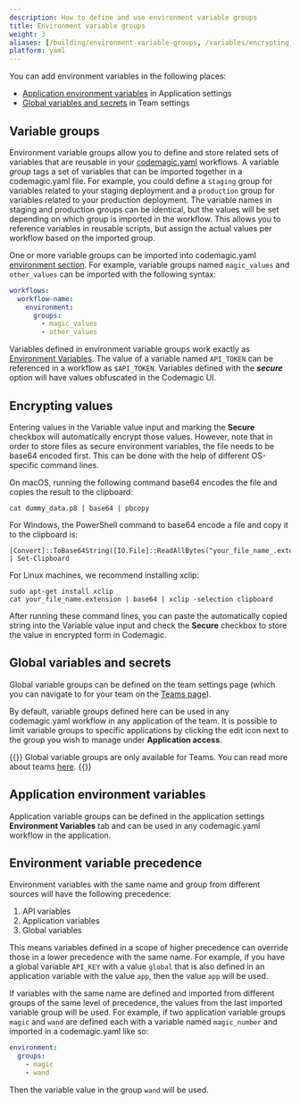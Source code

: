 ```yaml
---
description: How to define and use environment variable groups
title: Environment variable groups
weight: 3
aliases: [/building/environment-variable-groups, /variables/encrypting, /building/encrypting]
platform: yaml
---
```


You can add environment variables in the following places:

* [Application environment variables](../building/environment-variable-groups/#application-environment-variables) in Application settings
* [Global variables and secrets](../building/environment-variable-groups/#global-variables-and-secrets) in Team settings

## Variable groups

Environment variable groups allow you to define and store related sets of variables that are reusable in your [codemagic.yaml](../getting-started/yaml/) workflows. A variable _group_ tags a set of variables that can be imported together in a codemagic.yaml file. For example, you could define a `staging` group for variables related to your staging deployment and a `production` group for variables related to your production deployment. The variable names in staging and production groups can be identical, but the values will be set depending on which group is imported in the workflow. This allows you to reference variables in reusable scripts, but assign the actual values per workflow based on the imported group.

One or more variable groups can be imported into codemagic.yaml [environment section](../getting-started/yaml/#environment). For example, variable groups named `magic_values` and `other_values` can be imported with the following syntax:

```yaml
workflows:
  workflow-name:
    environment:
      groups:
        - magic_values
        - other_values
```

Variables defined in environment variable groups work exactly as [Environment Variables](../building/environment-variables/#using-environment-variables). The value of a variable named `API_TOKEN` can be referenced in a workflow as `$API_TOKEN`. Variables defined with the **_secure_** option will have values obfuscated in the Codemagic UI.

## Encrypting values

Entering values in the Variable value input and marking the **Secure** checkbox will automatically encrypt those values. However, note that in order to store files as secure environment variables, the file needs to be base64 encoded first. This can be done with the help of different OS-specific command lines.

On macOS, running the following command base64 encodes the file and copies the result to the clipboard:

```
cat dummy_data.p8 | base64 | pbcopy
```

For Windows, the PowerShell command to base64 encode a file and copy it to the clipboard is:

```
[Convert]::ToBase64String([IO.File]::ReadAllBytes("your_file_name_.extension")) | Set-Clipboard
```

For Linux machines, we recommend installing xclip:

```
sudo apt-get install xclip
cat your_file_name.extension | base64 | xclip -selection clipboard
```

After running these command lines, you can paste the automatically copied string into the Variable value input and check the **Secure** checkbox to store the value in encrypted form in Codemagic.


## Global variables and secrets

Global variable groups can be defined on the team settings page (which you can navigate to for your team on the [Teams page](https://codemagic.io/teams)).

By default, variable groups defined here can be used in any codemagic.yaml workflow in any application of the team. It is possible to limit variable groups to specific applications by clicking the edit icon next to the group you wish to manage under **Application access**.

{{<notebox>}}
Global variable groups are only available for Teams. You can read more about teams [here](https://docs.codemagic.io/teams/teams/).
{{</notebox>}}

## Application environment variables

Application variable groups can be defined in the application settings **Environment Variables** tab and can be used in any codemagic.yaml workflow in the application.

## Environment variable precedence

Environment variables with the same name and group from different sources will have the following precedence:

1. API variables
1. Application variables
1. Global variables

This means variables defined in a scope of higher precedence can override those in a lower precedence with the same name. For example, if you have a global variable `API_KEY` with a value `global` that is also defined in an application variable with the value `app`, then the value `app` will be used.

If variables with the same name are defined and imported from different groups of the same level of precedence, the values from the last imported variable group will be used. For example, if two application variable groups `magic` and `wand` are defined each with a variable named `magic_number` and imported in a codemagic.yaml like so:

```yaml
environment:
  groups:
    - magic
    - wand
```

Then the variable value in the group `wand` will be used.

